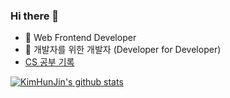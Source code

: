 ### Hi there 👋

<!--
**KimHunJin/KimHunJin** is a ✨ _special_ ✨ repository because its `README.md` (this file) appears on your GitHub profile.

Here are some ideas to get you started:

- 🔭 I’m currently working on ...
- 🌱 I’m currently learning ...
- 👯 I’m looking to collaborate on ...
- 🤔 I’m looking for help with ...
- 💬 Ask me about ...
- 📫 How to reach me: ...
- 😄 Pronouns: ...
- ⚡ Fun fact: ...
-->

- 🔭 Web Frontend Developer
- 💬 개발자를 위한 개발자 (Developer for Developer) <br/>
- [CS 공부 기록](https://www.notion.so/Computer-Science-fae3129d086a4a65a4ce6944edf4ec06)

[![KimHunJin's github stats](https://github-readme-stats.vercel.app/api?username=KimHunJin)](https://github.com/anuraghazra/github-readme-stats)
